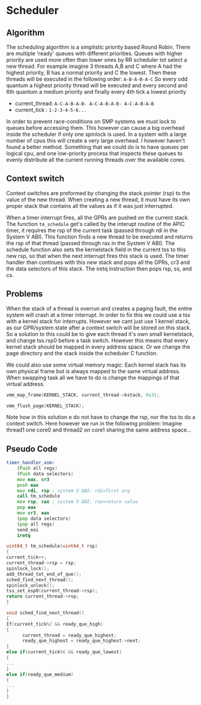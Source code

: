 Scheduler
=========
Algorithm
---------
The scheduling algorithm is a simplistic priority based Round Robin. There are multiple 'ready' queues with different priorities. Queues with higher priority are used more often than lower ones by RR scheduler tot select a new thread. For example imagine 3 threads A,B and C where A had the highest priority,  B has a normal priority and C the lowest. Then these threads will be executed in the following order:
      `A-B-A-B-A-C`
So every odd quantum a highest priority thread will be executed and every second and 6th quantum a medium priority and finally every 4th tick a lowest priority

* current_thread:				`A-C-A-B-A-B- A-C-A-B-A-B- A-C-A-B-A-B`
* current_tick	:				`1-2-3-4-5-6...`

In order to prevent race-conditions on SMP systems we must lock to queues before accessing them. This however can cause a big overhead inside the scheduler if only one spinlock is used. In a system with a large number of cpus this will create a very large overhead. I however haven't found a better method. Something that we could do is to have queues per logical cpu, and one low-priority process that inspects these queues to evenly distribute all the current running threads over the available cores.

Context switch
--------------
Context switches are preformed by changing the stack pointer (rsp) to the value of the new thread. When creating a new thread, it must have its own proper stack that contains all the values as if it was just interrupted.

When a timer interrupt fires, all the GPRs are pushed on the current stack. The function `tm_schedule` get's called by the interupt routine of the APIC timer, it requires the rsp of the current task (passed through rdi in the System V ABI). This function finds a new thread to be executed and returns the rsp of that thread (passed through rax in the System V ABI). The schedule function also sets the kernelstack field in the current tss to this new rsp, so that when the next interrupt fires this stack is used. The timer handler than continues with this new stack and pops all the GPRs, cr3 and the data selectors of this stack. The iretq instruction then pops rsp, ss, and cs.

Problems
--------
When the stack of a thread is overrun and creates a paging fault, the entire system will crash at a timer interrupt. In order to fix this we could use a tss with a kernel stack for interrupts. However we cant just use 1 kernel stack, as our GPR/system state after a context switch will be stored on this stack. So a solution to this could be to give each thread it's own small kernelstack, and change tss.rsp0 before a task switch. However this means that every kernel stack should be mapped in every address space. Or we change the page directory and the stack inside the scheduler C function.

We could also use some virtual memory magic: Each kernel stack has its own physical frame but is always mapped to the same virtual address. When swapping task all we have to do is change the mappings of that virtual address.

```C
vmm_map_frame(KERNEL_STACK, current_thread->kstack, 0x3);
```
```C
vmm_flush_page(KERNEL_STACK);
```

Note how in this solution e do not have to change the rsp, nor the tss to do a context switch. Here however we run in the following problem: Imagine thread1 one core0 and thread2 on core1 sharing the same address space...


Pseudo Code
-----------

```asm
timer_handler_asm:
	(Push all regs)	
	(Push data selectors)
	mov eax, cr3
	push eax
	mov rdi, rsp ; system V ABI: rdi=first arg
	call tm_schedule
	mov rsp, rax ; system V ABI: rax=return value
	pop eax
	mov cr3, eax
	(pop data selectors)
	(pop all regs)
	send_eoi
	iretq
```
```C
uint64_t tm_schedule(uint64_t rsp)
{
current_tick++;
current_thread->rsp = rsp;
spinlock_lock();
add_thread_tot_end_of_que();
sched_find_next_thread();
spinlock_unlock();
tss_set_esp0(current_thread->rsp);
return current_thread->rsp;
}
```
```C
void sched_find_next_thread()
{
If(current_tick%2 && ready_que_high)
{
      current_thread = ready_que_highest;
      ready_que_highest = ready_que_highest->next;
}
else if(current_tick%6 && ready_que_lowest)
{
...
}
else if(ready_que_medium)
{
...
}
}
```

